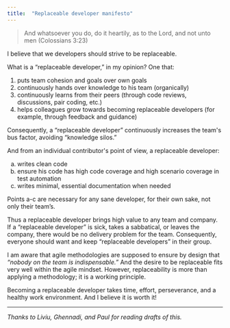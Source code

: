 ```yaml
---
title:  "Replaceable developer manifesto"
---
```


> And whatsoever you do, do it heartily, as to the Lord, and not unto men (Colossians 3:23)


I believe that we developers should strive to be replaceable.

What is a “replaceable developer,” in my opinion? One that:

1. puts team cohesion and goals over own goals
2. continuously hands over knowledge to his team (organically)
3. continuously learns from their peers (through code reviews, discussions, pair coding, etc.)
4. helps colleagues grow towards becoming replaceable developers (for example, through feedback and guidance)

Consequently, a “replaceable developer” continuously increases the team's bus factor, avoiding “knowledge silos.”

And from an individual contributor's point of view, a replaceable developer:

<ol type="a">
  <li>writes clean code</li>
  <li>ensure his code has high code coverage and high scenario coverage in test automation
</li>
  <li>writes minimal, essential documentation when needed</li>
</ol>

Points a-c are necessary for any sane developer, for their own sake, not only their team’s.

Thus a replaceable developer brings high value to any team and company. If a “replaceable developer” is sick, takes a sabbatical, or leaves the company, there would be no delivery problem for the team. Consequently, everyone should want and keep “replaceable developers” in their group.

I am aware that agile methodologies are supposed to ensure by design that _“nobody on the team is indispensable.”_ And the desire to be replaceable fits very well within the agile mindset. However, replaceability is more than applying a methodology; it is a working principle.

Becoming a replaceable developer takes time, effort, perseverance, and a healthy work environment. And I believe it is worth it!

<hr>

_Thanks to Liviu, Ghennadi, and Paul for reading drafts of this._
